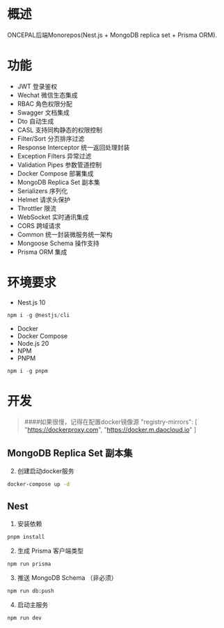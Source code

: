 # 概述

ONCEPAL后端Monorepos(Nest.js + MongoDB replica set + Prisma ORM).

# 功能
- JWT 登录鉴权
- Wechat 微信生态集成
- RBAC 角色权限分配
- Swagger 文档集成
- Dto 自动生成
- CASL 支持同构静态的权限控制
- Filter/Sort 分页排序过滤
- Response Interceptor 统一返回处理封装
- Exception Filters 异常过滤
- Validation Pipes 参数管道控制
- Docker Compose 部署集成
- MongoDB Replica Set 副本集
- Serializers 序列化
- Helmet 请求头保护
- Throttler 限流
- WebSocket 实时通讯集成
- CORS 跨域请求
- Common 统一封装微服务统一架构
- Mongoose Schema 操作支持
- Prisma ORM 集成 

# 环境要求
- Nest.js 10
```js
npm i -g @nestjs/cli
```
- Docker
- Docker Compose
- Node.js 20
- NPM
- PNPM 
```js
npm i -g pnpm
```

# 开发

> ####如果很慢，记得在配置docker镜像源
>  "registry-mirrors": [
>    "https://dockerproxy.com",
>    "https://docker.m.daocloud.io"
>  ]

## MongoDB Replica Set 副本集
<!-- 1. Create volume for each MongoDB node
```bash
docker volume create --name mongodb_repl_data1 -d local
docker volume create --name mongodb_repl_data2 -d local
docker volume create --name mongodb_repl_data3 -d local
``` -->

2. 创建启动docker服务
```bash
docker-compose up -d
```
<!-- 
3. Start an interactive MongoDb shell session on the primary node
```bash
docker exec -it mongo0 mongosh --port 30000

# in the shell
config={"_id":"rs0","members":[{"_id":0,"host":"mongo0:30000"},{"_id":1,"host":"mongo1:30001"},{"_id":2,"host":"mongo2:30002"}]}
rs.initiate(config);
``` -->

<!-- 1. Connect to MongoDB and check the status of the replica set
```
mongosh "mongodb://localhost:30000,localhost:30001,localhost:30002/?replicaSet=rs0"
``` -->


## Nest
1. 安装依赖

```
pnpm install
```

2. 生成 Prisma 客户端类型
    
```
npm run prisma
```

3. 推送 MongoDB Schema （非必须）

```
npm run db:push
```


4. 启动主服务

```
npm run dev
```
